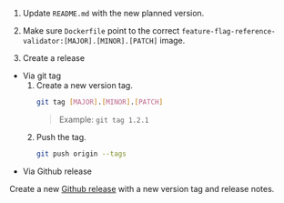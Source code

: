 1. Update `README.md` with the new planned version.
   
2. Make sure `Dockerfile` point to the correct `feature-flag-reference-validator:[MAJOR].[MINOR].[PATCH]` image.

3. Create a release
- Via git tag
    1. Create a new version tag.
       ```bash
       git tag [MAJOR].[MINOR].[PATCH]
       ```
       > Example: `git tag 1.2.1`
    2. Push the tag.
       ```bash
       git push origin --tags
       ```
- Via Github release 

Create a new [Github release](https://github.com/configcat/feature-flag-reference-validator/releases) with a new version tag and release notes.